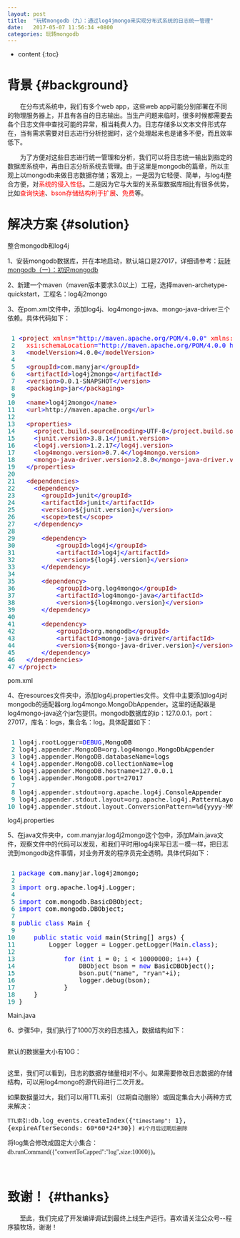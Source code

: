 ```yaml
---
layout: post
title:  "玩转mongodb（九）：通过log4jmongo来实现分布式系统的日志统一管理"
date:   2017-05-07 11:56:34 +0800
categories: 玩转mongodb
---
```

* content
{:toc}

背景				{#background}
=============================

<p>　　在分布式系统中，我们有多个web app，这些web app可能分别部署在不同的物理服务器上，并且有各自的日志输出。当生产问题来临时，很多时候都需要去各个日志文件中查找可能的异常，相当耗费人力。日志存储多以文本文件形式存在，当有需求需要对日志进行分析挖掘时，这个处理起来也是诸多不便，而且效率低下。</p>
<p>　　为了方便对这些日志进行统一管理和分析，我们可以将日志统一输出到指定的数据库系统中，再由日志分析系统去管理。由于这里是mongodb的篇章，所以主观上以mongodb来做日志数据存储；客观上，一是因为它轻便、简单，与log4j整合方便，对<span style="color: #ff0000;">系统的侵入性低</span>。二是因为它与大型的关系型数据库相比有很多优势，比如<span style="color: #ff0000;">查询快速</span>、<span style="color: #ff0000;">bson存储结构利于扩展</span>、<span style="color: #ff0000;">免费</span>等。</p>

解决方案				{#solution}
=============================

<p>整合mongodb和log4j</p>
<p>1、安装mongodb数据库，并在本地启动，默认端口是27017，详细请参考：<span style="font-size: 14px;"><a id="cb_post_title_url" class="postTitle2" href="http://www.cnblogs.com/zhouqinxiong/p/5536143.html">玩转mongodb（一）：初识mongodb</a></span></p>
<p><span style="font-size: 14px;">2、新建一个maven（maven版本要求3.0以上）工程，选择maven-archetype-quickstart，工程名：log4j2mongo</span></p>
<p><span style="font-size: 14px;">3、在pom.xml文件中，添加log4j、log4mongo-java、mongo-java-driver三个依赖。具体代码如下：</span></p>
<div class="cnblogs_code" onclick="cnblogs_code_show('557a32a8-fe52-42ce-9cf0-7ffd8f4c0c82')"><img src="http://images.cnblogs.com/OutliningIndicators/ContractedBlock.gif" alt="" id="code_img_closed_557a32a8-fe52-42ce-9cf0-7ffd8f4c0c82" class="code_img_closed" /><img src="http://images.cnblogs.com/OutliningIndicators/ExpandedBlockStart.gif" alt="" id="code_img_opened_557a32a8-fe52-42ce-9cf0-7ffd8f4c0c82" class="code_img_opened" style="display: none;" />
<div id="cnblogs_code_open_557a32a8-fe52-42ce-9cf0-7ffd8f4c0c82" class="cnblogs_code_hide">
<pre><span style="color: #008080;"> 1</span> <span style="color: #0000ff;">&lt;</span><span style="color: #800000;">project </span><span style="color: #ff0000;">xmlns</span><span style="color: #0000ff;">="http://maven.apache.org/POM/4.0.0"</span><span style="color: #ff0000;"> xmlns:xsi</span><span style="color: #0000ff;">="http://www.w3.org/2001/XMLSchema-instance"</span>
<span style="color: #008080;"> 2</span> <span style="color: #ff0000;">  xsi:schemaLocation</span><span style="color: #0000ff;">="http://maven.apache.org/POM/4.0.0 http://maven.apache.org/xsd/maven-4.0.0.xsd"</span><span style="color: #0000ff;">&gt;</span>
<span style="color: #008080;"> 3</span>   <span style="color: #0000ff;">&lt;</span><span style="color: #800000;">modelVersion</span><span style="color: #0000ff;">&gt;</span>4.0.0<span style="color: #0000ff;">&lt;/</span><span style="color: #800000;">modelVersion</span><span style="color: #0000ff;">&gt;</span>
<span style="color: #008080;"> 4</span> 
<span style="color: #008080;"> 5</span>   <span style="color: #0000ff;">&lt;</span><span style="color: #800000;">groupId</span><span style="color: #0000ff;">&gt;</span>com.manyjar<span style="color: #0000ff;">&lt;/</span><span style="color: #800000;">groupId</span><span style="color: #0000ff;">&gt;</span>
<span style="color: #008080;"> 6</span>   <span style="color: #0000ff;">&lt;</span><span style="color: #800000;">artifactId</span><span style="color: #0000ff;">&gt;</span>log4j2mongo<span style="color: #0000ff;">&lt;/</span><span style="color: #800000;">artifactId</span><span style="color: #0000ff;">&gt;</span>
<span style="color: #008080;"> 7</span>   <span style="color: #0000ff;">&lt;</span><span style="color: #800000;">version</span><span style="color: #0000ff;">&gt;</span>0.0.1-SNAPSHOT<span style="color: #0000ff;">&lt;/</span><span style="color: #800000;">version</span><span style="color: #0000ff;">&gt;</span>
<span style="color: #008080;"> 8</span>   <span style="color: #0000ff;">&lt;</span><span style="color: #800000;">packaging</span><span style="color: #0000ff;">&gt;</span>jar<span style="color: #0000ff;">&lt;/</span><span style="color: #800000;">packaging</span><span style="color: #0000ff;">&gt;</span>
<span style="color: #008080;"> 9</span> 
<span style="color: #008080;">10</span>   <span style="color: #0000ff;">&lt;</span><span style="color: #800000;">name</span><span style="color: #0000ff;">&gt;</span>log4j2mongo<span style="color: #0000ff;">&lt;/</span><span style="color: #800000;">name</span><span style="color: #0000ff;">&gt;</span>
<span style="color: #008080;">11</span>   <span style="color: #0000ff;">&lt;</span><span style="color: #800000;">url</span><span style="color: #0000ff;">&gt;</span>http://maven.apache.org<span style="color: #0000ff;">&lt;/</span><span style="color: #800000;">url</span><span style="color: #0000ff;">&gt;</span>
<span style="color: #008080;">12</span>   
<span style="color: #008080;">13</span>   <span style="color: #0000ff;">&lt;</span><span style="color: #800000;">properties</span><span style="color: #0000ff;">&gt;</span>  
<span style="color: #008080;">14</span>     <span style="color: #0000ff;">&lt;</span><span style="color: #800000;">project.build.sourceEncoding</span><span style="color: #0000ff;">&gt;</span>UTF-8<span style="color: #0000ff;">&lt;/</span><span style="color: #800000;">project.build.sourceEncoding</span><span style="color: #0000ff;">&gt;</span>  
<span style="color: #008080;">15</span>     <span style="color: #0000ff;">&lt;</span><span style="color: #800000;">junit.version</span><span style="color: #0000ff;">&gt;</span>3.8.1<span style="color: #0000ff;">&lt;/</span><span style="color: #800000;">junit.version</span><span style="color: #0000ff;">&gt;</span>  
<span style="color: #008080;">16</span>     <span style="color: #0000ff;">&lt;</span><span style="color: #800000;">log4j.version</span><span style="color: #0000ff;">&gt;</span>1.2.17<span style="color: #0000ff;">&lt;/</span><span style="color: #800000;">log4j.version</span><span style="color: #0000ff;">&gt;</span>  
<span style="color: #008080;">17</span>     <span style="color: #0000ff;">&lt;</span><span style="color: #800000;">log4mongo.version</span><span style="color: #0000ff;">&gt;</span>0.7.4<span style="color: #0000ff;">&lt;/</span><span style="color: #800000;">log4mongo.version</span><span style="color: #0000ff;">&gt;</span>  
<span style="color: #008080;">18</span>     <span style="color: #0000ff;">&lt;</span><span style="color: #800000;">mongo-java-driver.version</span><span style="color: #0000ff;">&gt;</span>2.8.0<span style="color: #0000ff;">&lt;/</span><span style="color: #800000;">mongo-java-driver.version</span><span style="color: #0000ff;">&gt;</span>  
<span style="color: #008080;">19</span>   <span style="color: #0000ff;">&lt;/</span><span style="color: #800000;">properties</span><span style="color: #0000ff;">&gt;</span> 
<span style="color: #008080;">20</span> 
<span style="color: #008080;">21</span>   <span style="color: #0000ff;">&lt;</span><span style="color: #800000;">dependencies</span><span style="color: #0000ff;">&gt;</span>
<span style="color: #008080;">22</span>     <span style="color: #0000ff;">&lt;</span><span style="color: #800000;">dependency</span><span style="color: #0000ff;">&gt;</span>  
<span style="color: #008080;">23</span>       <span style="color: #0000ff;">&lt;</span><span style="color: #800000;">groupId</span><span style="color: #0000ff;">&gt;</span>junit<span style="color: #0000ff;">&lt;/</span><span style="color: #800000;">groupId</span><span style="color: #0000ff;">&gt;</span>  
<span style="color: #008080;">24</span>       <span style="color: #0000ff;">&lt;</span><span style="color: #800000;">artifactId</span><span style="color: #0000ff;">&gt;</span>junit<span style="color: #0000ff;">&lt;/</span><span style="color: #800000;">artifactId</span><span style="color: #0000ff;">&gt;</span>  
<span style="color: #008080;">25</span>       <span style="color: #0000ff;">&lt;</span><span style="color: #800000;">version</span><span style="color: #0000ff;">&gt;</span>${junit.version}<span style="color: #0000ff;">&lt;/</span><span style="color: #800000;">version</span><span style="color: #0000ff;">&gt;</span>  
<span style="color: #008080;">26</span>       <span style="color: #0000ff;">&lt;</span><span style="color: #800000;">scope</span><span style="color: #0000ff;">&gt;</span>test<span style="color: #0000ff;">&lt;/</span><span style="color: #800000;">scope</span><span style="color: #0000ff;">&gt;</span>  
<span style="color: #008080;">27</span>     <span style="color: #0000ff;">&lt;/</span><span style="color: #800000;">dependency</span><span style="color: #0000ff;">&gt;</span>  
<span style="color: #008080;">28</span>   
<span style="color: #008080;">29</span>       <span style="color: #0000ff;">&lt;</span><span style="color: #800000;">dependency</span><span style="color: #0000ff;">&gt;</span>  
<span style="color: #008080;">30</span>           <span style="color: #0000ff;">&lt;</span><span style="color: #800000;">groupId</span><span style="color: #0000ff;">&gt;</span>log4j<span style="color: #0000ff;">&lt;/</span><span style="color: #800000;">groupId</span><span style="color: #0000ff;">&gt;</span>  
<span style="color: #008080;">31</span>           <span style="color: #0000ff;">&lt;</span><span style="color: #800000;">artifactId</span><span style="color: #0000ff;">&gt;</span>log4j<span style="color: #0000ff;">&lt;/</span><span style="color: #800000;">artifactId</span><span style="color: #0000ff;">&gt;</span>  
<span style="color: #008080;">32</span>           <span style="color: #0000ff;">&lt;</span><span style="color: #800000;">version</span><span style="color: #0000ff;">&gt;</span>${log4j.version}<span style="color: #0000ff;">&lt;/</span><span style="color: #800000;">version</span><span style="color: #0000ff;">&gt;</span>  
<span style="color: #008080;">33</span>       <span style="color: #0000ff;">&lt;/</span><span style="color: #800000;">dependency</span><span style="color: #0000ff;">&gt;</span>  
<span style="color: #008080;">34</span>   
<span style="color: #008080;">35</span>       <span style="color: #0000ff;">&lt;</span><span style="color: #800000;">dependency</span><span style="color: #0000ff;">&gt;</span>  
<span style="color: #008080;">36</span>           <span style="color: #0000ff;">&lt;</span><span style="color: #800000;">groupId</span><span style="color: #0000ff;">&gt;</span>org.log4mongo<span style="color: #0000ff;">&lt;/</span><span style="color: #800000;">groupId</span><span style="color: #0000ff;">&gt;</span>  
<span style="color: #008080;">37</span>           <span style="color: #0000ff;">&lt;</span><span style="color: #800000;">artifactId</span><span style="color: #0000ff;">&gt;</span>log4mongo-java<span style="color: #0000ff;">&lt;/</span><span style="color: #800000;">artifactId</span><span style="color: #0000ff;">&gt;</span>  
<span style="color: #008080;">38</span>           <span style="color: #0000ff;">&lt;</span><span style="color: #800000;">version</span><span style="color: #0000ff;">&gt;</span>${log4mongo.version}<span style="color: #0000ff;">&lt;/</span><span style="color: #800000;">version</span><span style="color: #0000ff;">&gt;</span>  
<span style="color: #008080;">39</span>       <span style="color: #0000ff;">&lt;/</span><span style="color: #800000;">dependency</span><span style="color: #0000ff;">&gt;</span>  
<span style="color: #008080;">40</span>   
<span style="color: #008080;">41</span>       <span style="color: #0000ff;">&lt;</span><span style="color: #800000;">dependency</span><span style="color: #0000ff;">&gt;</span>  
<span style="color: #008080;">42</span>           <span style="color: #0000ff;">&lt;</span><span style="color: #800000;">groupId</span><span style="color: #0000ff;">&gt;</span>org.mongodb<span style="color: #0000ff;">&lt;/</span><span style="color: #800000;">groupId</span><span style="color: #0000ff;">&gt;</span>  
<span style="color: #008080;">43</span>           <span style="color: #0000ff;">&lt;</span><span style="color: #800000;">artifactId</span><span style="color: #0000ff;">&gt;</span>mongo-java-driver<span style="color: #0000ff;">&lt;/</span><span style="color: #800000;">artifactId</span><span style="color: #0000ff;">&gt;</span>  
<span style="color: #008080;">44</span>           <span style="color: #0000ff;">&lt;</span><span style="color: #800000;">version</span><span style="color: #0000ff;">&gt;</span>${mongo-java-driver.version}<span style="color: #0000ff;">&lt;/</span><span style="color: #800000;">version</span><span style="color: #0000ff;">&gt;</span>  
<span style="color: #008080;">45</span>       <span style="color: #0000ff;">&lt;/</span><span style="color: #800000;">dependency</span><span style="color: #0000ff;">&gt;</span>
<span style="color: #008080;">46</span>   <span style="color: #0000ff;">&lt;/</span><span style="color: #800000;">dependencies</span><span style="color: #0000ff;">&gt;</span>
<span style="color: #008080;">47</span> <span style="color: #0000ff;">&lt;/</span><span style="color: #800000;">project</span><span style="color: #0000ff;">&gt;</span></pre>
</div>
<span class="cnblogs_code_collapse">pom.xml</span></div>
<p>4、在resources文件夹中，添加log4j.properties文件。文件中主要添加log4j对mongodb的适配器org.log4mongo.MongoDbAppender。这里的适配器是log4mongo-java这个jar包提供。mongodb数据库的ip：127.0.0.1，port：27017，库名：logs，集合名：log。具体配置如下：</p>
<div class="cnblogs_code" onclick="cnblogs_code_show('27cd9f07-554f-45e0-a249-e27688f48cb5')"><img src="http://images.cnblogs.com/OutliningIndicators/ContractedBlock.gif" alt="" id="code_img_closed_27cd9f07-554f-45e0-a249-e27688f48cb5" class="code_img_closed" /><img src="http://images.cnblogs.com/OutliningIndicators/ExpandedBlockStart.gif" alt="" id="code_img_opened_27cd9f07-554f-45e0-a249-e27688f48cb5" class="code_img_opened" style="display: none;" />
<div id="cnblogs_code_open_27cd9f07-554f-45e0-a249-e27688f48cb5" class="cnblogs_code_hide">
<pre><span style="color: #008080;"> 1</span> log4j.rootLogger=<span style="color: #0000ff;">DEBUG</span>,<span style="color: #000000;">MongoDB
</span><span style="color: #008080;"> 2</span> log4j.appender.MongoDB=org.log4mongo.<span style="color: #000000;">MongoDbAppender
</span><span style="color: #008080;"> 3</span> log4j.appender.MongoDB.databaseName=<span style="color: #000000;">logs
</span><span style="color: #008080;"> 4</span> log4j.appender.MongoDB.collectionName=<span style="color: #000000;">log
</span><span style="color: #008080;"> 5</span> log4j.appender.MongoDB.hostname=127.0.0.1
<span style="color: #008080;"> 6</span> log4j.appender.MongoDB.port=27017
<span style="color: #008080;"> 7</span>    
<span style="color: #008080;"> 8</span> log4j.appender.stdout=org.apache.log4j.<span style="color: #000000;">ConsoleAppender
</span><span style="color: #008080;"> 9</span> log4j.appender.stdout.layout=org.apache.log4j.<span style="color: #000000;">PatternLayout
</span><span style="color: #008080;">10</span> log4j.appender.stdout.layout.ConversionPattern=%d{yyyy-MM-dd HH<span style="color: #800000;">:mm:ss</span>,SSS} <span style="color: #800080;">%5</span>p %c{1}:%L - %m%n</pre>
</div>
<span class="cnblogs_code_collapse">log4j.properties</span></div>
<p>5、在java文件夹中，com.manyjar.log4j2mongo这个包中，添加Main.java文件，观察文件中的代码可以发现，和我们平时用log4j来写日志一模一样，把日志流到mongodb这件事情，对业务开发的程序员完全透明。具体代码如下：</p>
<div class="cnblogs_code" onclick="cnblogs_code_show('1005cb36-3dd9-4c2d-b2e8-21a756f38182')"><img src="http://images.cnblogs.com/OutliningIndicators/ContractedBlock.gif" alt="" id="code_img_closed_1005cb36-3dd9-4c2d-b2e8-21a756f38182" class="code_img_closed" /><img src="http://images.cnblogs.com/OutliningIndicators/ExpandedBlockStart.gif" alt="" id="code_img_opened_1005cb36-3dd9-4c2d-b2e8-21a756f38182" class="code_img_opened" style="display: none;" />
<div id="cnblogs_code_open_1005cb36-3dd9-4c2d-b2e8-21a756f38182" class="cnblogs_code_hide">
<pre><span style="color: #008080;"> 1</span> <span style="color: #0000ff;">package</span><span style="color: #000000;"> com.manyjar.log4j2mongo;
</span><span style="color: #008080;"> 2</span> 
<span style="color: #008080;"> 3</span> <span style="color: #0000ff;">import</span><span style="color: #000000;"> org.apache.log4j.Logger;
</span><span style="color: #008080;"> 4</span> 
<span style="color: #008080;"> 5</span> <span style="color: #0000ff;">import</span><span style="color: #000000;"> com.mongodb.BasicDBObject;
</span><span style="color: #008080;"> 6</span> <span style="color: #0000ff;">import</span><span style="color: #000000;"> com.mongodb.DBObject;
</span><span style="color: #008080;"> 7</span> 
<span style="color: #008080;"> 8</span> <span style="color: #0000ff;">public</span> <span style="color: #0000ff;">class</span><span style="color: #000000;"> Main {
</span><span style="color: #008080;"> 9</span>     
<span style="color: #008080;">10</span>     <span style="color: #0000ff;">public</span> <span style="color: #0000ff;">static</span> <span style="color: #0000ff;">void</span><span style="color: #000000;"> main(String[] args) {
</span><span style="color: #008080;">11</span>         Logger logger = Logger.getLogger(Main.<span style="color: #0000ff;">class</span><span style="color: #000000;">);
</span><span style="color: #008080;">12</span>             
<span style="color: #008080;">13</span>             <span style="color: #0000ff;">for</span> (<span style="color: #0000ff;">int</span> i = 0; i &lt; 10000000; i++<span style="color: #000000;">) {
</span><span style="color: #008080;">14</span>                 DBObject bson = <span style="color: #0000ff;">new</span><span style="color: #000000;"> BasicDBObject();
</span><span style="color: #008080;">15</span>                 bson.put("name", "ryan"+<span style="color: #000000;">i);
</span><span style="color: #008080;">16</span> <span style="color: #000000;">                logger.debug(bson);
</span><span style="color: #008080;">17</span> <span style="color: #000000;">            }
</span><span style="color: #008080;">18</span> <span style="color: #000000;">    }
</span><span style="color: #008080;">19</span> }</pre>
</div>
<span class="cnblogs_code_collapse">Main.java</span></div>
<p>6、步骤5中，我们执行了1000万次的日志插入，数据结构如下：</p>
<p><img src="http://images2015.cnblogs.com/blog/440176/201705/440176-20170507214522148-1344626629.png" alt="" /></p>
<p>默认的数据量大小有10G：</p>
<p><img src="http://images2015.cnblogs.com/blog/440176/201705/440176-20170507214318929-333411405.png" alt="" /></p>
<p>这里，我们可以看到，日志的数据存储量相对不小。如果需要修改日志数据的存储结构，可以用log4mongo的源代码进行二次开发。</p>
<p>如果数据量过大，我们可以用TTL索引（过期自动删除）或固定集合大小两种方式来解决：</p>
<p><code class="sql plain">TTL索引:<span style="font-size: 14px;">db.log_events.createIndex({</span></code><span style="font-size: 14px;"><code class="sql string">"timestamp"</code></span><code class="sql plain"><span style="font-size: 14px;">: 1},{expireAfterSeconds: 60*60*24*30})</span> #1个月后过期后删除</code></p>
<p><code class="sql plain"></code><span class="pun"><span class="pln">将log集合修改成固定大小集合：<span style="font-size: 14px; font-family: 宋体;">db</span><span class="pun"><span style="font-size: 14px; font-family: 宋体;">.</span><span class="pln"><span style="font-size: 14px; font-family: 宋体;">runCommand</span><span class="pun"><span style="font-size: 14px; font-family: 宋体;">({</span><span class="str"><span style="font-size: 14px; font-family: 宋体;">"convertToCapped"</span><span class="pun"><span style="font-size: 14px; font-family: 宋体;">:</span><span class="str"><span style="font-size: 14px; font-family: 宋体;">"log"</span><span class="pun"><span style="font-size: 14px; font-family: 宋体;">,</span><span class="pln"><span style="font-size: 14px; font-family: 宋体;">size</span><span class="pun"><span style="font-size: 14px; font-family: 宋体;">:</span><span class="lit"><span style="font-size: 14px; font-family: 宋体;">10000</span><span class="pun"><span style="font-size: 14px; font-family: 宋体;">})</span>。</span></span></span></span></span></span></span></span></span></span></span></span></span></p>
<p>&nbsp;</p>


致谢！             {#thanks}
===========================

<p>&nbsp; &nbsp; &nbsp; &nbsp;至此，我们完成了开发编译调试到最终上线生产运行。喜欢请关注公众号--程序猿牧场，谢谢！</p>
<p>&nbsp;<img src="https://img2020.cnblogs.com/blog/440176/202003/440176-20200316224639427-719739537.png" alt="" /></p> 
